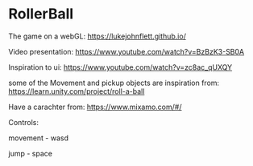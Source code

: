 # RollerBall

The game on a webGL: https://lukejohnflett.github.io/


Video presentation: https://www.youtube.com/watch?v=BzBzK3-SB0A


Inspiration to ui: https://www.youtube.com/watch?v=zc8ac_qUXQY

some of the Movement and pickup objects are inspiration from: https://learn.unity.com/project/roll-a-ball

Have a carachter from: https://www.mixamo.com/#/

Controls:

movement - wasd

jump - space
